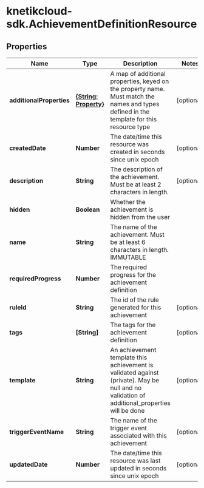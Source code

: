 # knetikcloud-sdk.AchievementDefinitionResource

## Properties
Name | Type | Description | Notes
------------ | ------------- | ------------- | -------------
**additionalProperties** | [**{String: Property}**](Property.md) | A map of additional properties, keyed on the property name.  Must match the names and types defined in the template for this resource type | [optional] 
**createdDate** | **Number** | The date/time this resource was created in seconds since unix epoch | [optional] 
**description** | **String** | The description of the achievement. Must be at least 2 characters in length. | [optional] 
**hidden** | **Boolean** | Whether the achievement is hidden from the user | 
**name** | **String** | The name of the achievement. Must be at least 6 characters in length. IMMUTABLE | 
**requiredProgress** | **Number** | The required progress for the achievement definition | 
**ruleId** | **String** | The id of the rule generated for this achievement | [optional] 
**tags** | **[String]** | The tags for the achievement definition | [optional] 
**template** | **String** | An achievement template this achievement is validated against (private). May be null and no validation of additional_properties will be done | [optional] 
**triggerEventName** | **String** | The name of the trigger event associated with this achievement | [optional] 
**updatedDate** | **Number** | The date/time this resource was last updated in seconds since unix epoch | [optional] 


